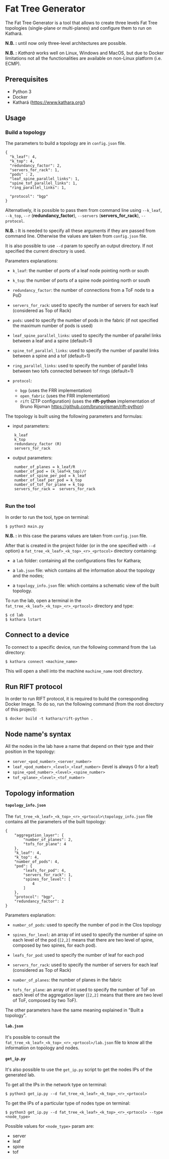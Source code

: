 # Fat Tree Generator
The Fat Tree Generator is a tool that allows to create three levels Fat Tree
topologies (single-plane or multi-planes) and configure them to run on Kathará. 

**N.B. :** until now only three-level architectures are possible.

**N.B. :** _Katharà_ works well on Linux, Windows and MacOS, but due to Docker limitations not all the functionalities
are available on non-Linux platform (i.e. ECMP).


## Prerequisites

- Python 3
- Docker
- Kathará (https://www.kathara.org/)

## Usage 

### Build a topology 

The parameters to build a topology are in `config.json` file.

```
{
  "k_leaf": 4,
  "k_top": 4,
  "redundancy_factor": 2,
  "servers_for_rack": 1,
  "pods" : 2,
  "leaf_spine_parallel_links": 1, 
  "spine_tof_parallel_links": 1, 
  "ring_parallel_links": 1,
  
  "protocol": "bgp"
}
```

Alternatively, it is possible to pass them from command line using `--k_leaf`, `--k_top`, `--r`
(__redundancy_factor__), `--servers` (__servers_for_rack__), `--protocol`.

**N.B. :** It is needed to specify all these arguments if they are passed from command line.
Otherwise the values are taken from `config.json` file.

It is also possible to use `--d` param to specify an output directory. If not specified the current
directory is used.  

Parameters explanations: 

- `k_leaf`: the number of ports of a leaf node pointing north or south

- `k_top`: the number of ports of a spine node pointing north or south

- `redundancy_factor`: the number of connections from a ToF node to a PoD

- `servers_for_rack`: used to specify the number of servers for each leaf 
  (considered as Top of Rack)
  
- `pods`: used to specify the number of pods in the fabric (if not specified the maximum number of pods is used)

- `leaf_spine_parallel_links`: used to specify the number of parallel links between a leaf and a spine (default=1)

- `spine_tof_parallel_links`: used to specify the number of parallel links between a spine and a tof (default=1)

- `ring_parallel_links`: used to specify the number of parallel links between two tofs connected between tof rings (default=1)

- `protocol`: 
    - `bgp` (uses the FRR implementation)
    - `open_fabric` (uses the FRR implementation)
    - `rift` (ZTP configuration) (uses the **rift-python** implementation
       of Bruno Rijsman https://github.com/brunorijsman/rift-python)
       
The topology is built using the following parameters and formulas: 
- input parameters:
```
    k_leaf
    k_top
    redundancy_factor (R)
    servers_for_rack
```
- output parameters: 
``` 
    number_of_planes = k_leaf/R
    number_of_pod = (k_leaf+k_top)/r
    number_of_spine_per_pod = k_leaf
    number_of_leaf_per_pod = k_top
    number_of_tof_for_plane = k_top
    servers_for_rack =  servers_for_rack
       
```
       
       
### Run the tool 

In order to run the tool, type on terminal: 

```
$ python3 main.py
```

**N.B. :** in this case the params values are taken from `config.json` file. 

After that is created in the project folder (or in the one specified with `--d` option) a
`fat_tree_<k_leaf>_<k_top>_<r>_<prtocol>` directory containing: 

- a `lab` folder: containing all the configurations files for Kathara; 

- a `lab.json` file: which contains all the information about
the topology and the nodes;

- a `topology_info.json` file: which contains a schematic view of the built topology. 

To run the lab, open a terminal in the `fat_tree_<k_leaf>_<k_top>_<r>_<prtocol>` directory and type: 

```
$ cd lab
$ kathara lstart
``` 

## Connect to a device

To connect to a specific device, run the following command from the `lab` directory:

```
$ kathara connect <machine_name>
```

This will open a shell into the machine `machine_name` root directory.

## Run RIFT protocol

In order to run RIFT protocol, it is required to build the corresponding Docker Image. 
To do so, run the following command (from the root directory of this project):

```
$ docker build -t kathara/rift-python .
```

## Node name's syntax

All the nodes in the lab have a name that depend on their type and their
position in the topology: 
- `server_<pod_number>_<server_number>`
- `leaf_<pod_number>_<level>_<leaf_number>` (level is always 0 for a leaf)
- `spine_<pod_number>_<level>_<spine_number>`
- `tof_<plane>_<level>_<tof_number>`


## Topology information

#### `topology_info.json`

The `fat_tree_<k_leaf>_<k_top>_<r>_<prtocol>\topology_info.json` file contains all the parameters of the built topology: 
```
{
    "aggregation_layer": {
        "number_of_planes": 2,
        "tofs_for_plane": 4
    },
    "k_leaf": 4,
    "k_top": 4,
    "number_of_pods": 4,
    "pod": {
        "leafs_for_pod": 4,
        "servers_for_rack": 1,
        "spines_for_level": [
            4
        ]
    },
    "protocol": "bgp",
    "redundancy_factor": 2
}
```

Parameters explanation: 
- `number_of_pods`: used to specify the number of pod in the Clos topology 

- `spines_for_level`: an array of int used to specify the number of spine on each
  level of the pod (`[2,2]` means that there are two level of spine, composed
   by two spines, for each pod). 

- `leafs_for_pod`: used to specify the number of leaf for each pod 

- `servers_for_rack`: used to specify the number of servers for each leaf 
  (considered as Top of Rack)

- `number_of_planes`: the number of planes in the fabric
  
- `tofs_for_plane`: an array of int used to specify the number of ToF on each level
  of the aggregation layer (`[2,2]` means that there are two level of ToF, composed
   by two ToF). 

The other parameters have the same meaning explained in "Built a topology".


#### `lab.json`

It's possible to consult the `fat_tree_<k_leaf>_<k_top>_<r>_<prtocol>/lab.json` file to know all the information on
topology and nodes. 

#### `get_ip.py`
It's also possible to use the `get_ip.py` script to get the nodes IPs 
of the generated lab. 

To get all the IPs in the network type on terminal: 
```
$ python3 get_ip.py --d fat_tree_<k_leaf>_<k_top>_<r>_<prtocol>
```

To get the IPs of a particular type of nodes type on terminal: 
```
$ python3 get_ip.py --d fat_tree_<k_leaf>_<k_top>_<r>_<prtocol> --type <node_type>
```
Possible values for `<node_type>` param are: 
 - server
 - leaf
 - spine 
 - tof

